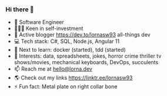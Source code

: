 ### Hi there 👋

* 👋 Software Engineer
* 👩🏻‍🏫 Keen in self-investment
* 🧾 Active blogger https://dev.to/lornasw93 all-things dev
* 💻 Tech stack: C#, SQL, Node.js, Angular 11
* 🎯 Next to learn: docker (started), tdd (started)
* 🎀 Interests: data, spreadsheets, jokes, horror crime thriller tv shows/movies, mechanical keyboards, DevOps, succulents 
* 📫 Reach me at hello@lorna.dev
* 🌎 Check out my links https://linktr.ee/lornasw93
* ⚡ Fun fact: Metal plate on right collar bone
